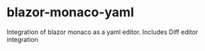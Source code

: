 # blazor-monaco-yaml
Integration of blazor monaco as a yaml editor. Includes Diff editor integration
